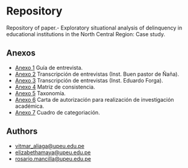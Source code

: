 # Repository
Repository of paper.- Exploratory situational analysis of delinquency in educational institutions in the North Central Region: Case study.

## Anexos
- [Anexo 1](https://vitmaraliaga.github.io/delinquency-in-educational-institutions/guia-de-entrevista/html/guia-de-entrevista.html) Guía de entrevista.
- [Anexo 2](https://vitmaraliaga.github.io/delinquency-in-educational-institutions/entrevistas-audio-y-transcripcion/html/buen-pastor-transcripcion.html) Transcripción de entrevistas (Inst. Buen pastor de Ñaña).
- [Anexo 3](https://vitmaraliaga.github.io/delinquency-in-educational-institutions/entrevistas-audio-y-transcripcion/html/eduardo-forga-transcripcion.html) Transcripción de entrevistas (Inst. Eduardo Forga).
- [Anexo 4](https://vitmaraliaga.github.io/delinquency-in-educational-institutions/matriz-de-consistencia/html/matriz-de-consistencia.html) Matriz de consistencia.
- [Anexo 5](https://vitmaraliaga.github.io/delinquency-in-educational-institutions/taxonomia/diagrama-de-taxonomia.html) Taxonomía. 
- [Anexo 6](https://vitmaraliaga.github.io/delinquency-in-educational-institutions/carta-autorizacion/carta-autorizacion.png) Carta de autorización para realización de investigación académica.
- [Anexo 7](https://vitmaraliaga.github.io/delinquency-in-educational-institutions/cuadro-de-categorizacion/html/cuadro-de-categorizacion.htm) Cuadro de categoriación.

## Authors
- vitmar_aliaga@upeu.edu.pe
- elizabethamaya@upeu.edu.pe
- rosario.mancilla@upeu.edu.pe
